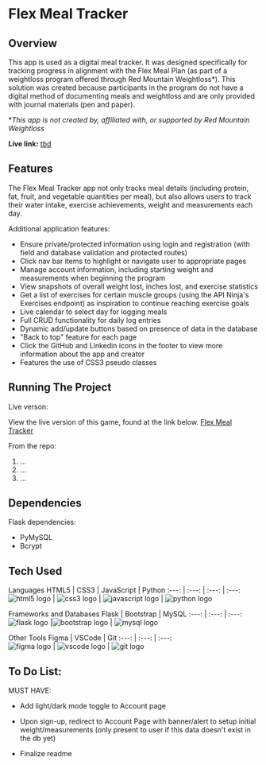 # Flex Meal Tracker

## Overview
This app is used as a digital meal tracker. It was designed specifically for tracking progress in alignment with the Flex Meal Plan (as part of a weightloss program offered through Red Mountain Weightloss*). This solution was created because participants in the program do not have a digital method of documenting meals and weightloss and are only provided with journal materials (pen and paper).

**This app is not created by, affiliated with, or supported by Red Mountain Weightloss*

**Live link:** [tbd](tbd)


## Features
The Flex Meal Tracker app not only tracks meal details (including protein, fat, fruit, and vegetable quantities per meal), but also allows users to track their water intake, exercise achievements, weight and measurements each day.

Additional application features:

* Ensure private/protected information using login and registration (with field and database validation and protected routes)
* Click nav bar items to highlight or navigate user to appropriate pages
* Manage account information, including starting weight and measurements when beginning the program
* View snapshots of overall weight lost, inches lost, and exercise statistics
* Get a list of exercises for certain muscle groups (using the API Ninja's Exercises endpoint) as inspiration to continue reaching exercise goals
* Live calendar to select day for logging meals
* Full CRUD functionality for daily log entries
* Dynamic add/update buttons based on presence of data in the database
* "Back to top" feature for each page
* Click the GitHub and Linkedin icons in the footer to view more information about the app and creator
* Features the use of CSS3 pseudo classes



## Running The Project
Live verson:

View the live version of this game, found at the link below.
[Flex Meal Tracker](tbd)

From the repo:

  1. ...
  2. ...
  3. ...

## Dependencies
Flask dependencies:

* PyMySQL
* Bcrypt

## Tech Used

Languages
HTML5 |  CSS3  | JavaScript  | Python
:---:  |  :---:  |  :---:  |  :---:
![html5 logo](https://skillicons.dev/icons?i=html "HTML5 logo")  | ![css3 logo](https://skillicons.dev/icons?i=css "CSS3 logo") | ![javascript logo](https://skillicons.dev/icons?i=js "JavaScript logo") | ![python logo](https://skillicons.dev/icons?i=py "Python logo") 

Frameworks and Databases
Flask  | Bootstrap  | MySQL
:---:  |  :---:  |  :---:  
![flask logo](https://skillicons.dev/icons?i=flask "Flask logo") |![bootstrap logo](https://skillicons.dev/icons?i=bootstrap "Bootstrap logo")  |  ![mysql logo](https://skillicons.dev/icons?i=mysql "MySQL logo")

Other Tools
Figma |  VSCode  |  Git
:---:  |  :---:  |  :---:  
![figma logo](https://skillicons.dev/icons?i=figma "Figma logo")  | ![vscode logo](https://skillicons.dev/icons?i=vscode "VSCode logo") |  ![git logo](https://skillicons.dev/icons?i=git "Git logo") 


## To Do List:

MUST HAVE:
- Add light/dark mode toggle to Account page

- Upon sign-up, redirect to Account Page with banner/alert to setup initial weight/measurements (only present to user if this data doesn't exist in the db yet)

- Finalize readme


